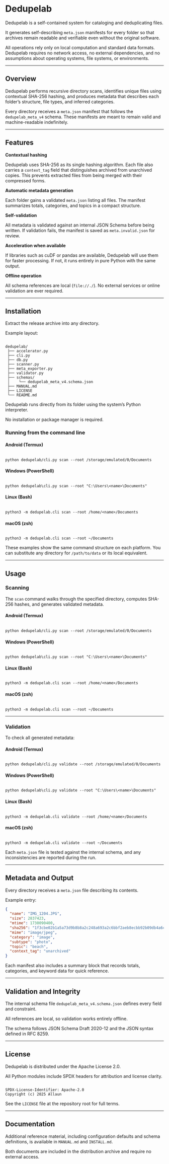 # Dedupelab

Dedupelab is a self-contained system for cataloging and deduplicating files.

It generates self-describing `meta.json` manifests for every folder so that
archives remain readable and verifiable even without the original software.

All operations rely only on local computation and standard data formats.
Dedupelab requires no network access, no external dependencies, and no
assumptions about operating systems, file systems, or environments.

---

## Overview

Dedupelab performs recursive directory scans, identifies unique files using
contextual SHA-256 hashing, and produces metadata that describes each folder’s
structure, file types, and inferred categories.

Every directory receives a `meta.json` manifest that follows the
`dedupelab_meta_v4` schema. These manifests are meant to remain valid and
machine-readable indefinitely.

---

## Features

**Contextual hashing**

Dedupelab uses SHA-256 as its single hashing algorithm.
Each file also carries a `context_tag` field that distinguishes archived from
unarchived copies.
This prevents extracted files from being merged with their compressed forms.

**Automatic metadata generation**

Each folder gains a validated `meta.json` listing all files.
The manifest summarizes totals, categories, and topics in a compact structure.

**Self-validation**

All metadata is validated against an internal JSON Schema before being written.
If validation fails, the manifest is saved as `meta.invalid.json` for review.

**Acceleration when available**

If libraries such as cuDF or pandas are available, Dedupelab will use them for
faster processing.
If not, it runs entirely in pure Python with the same output.

**Offline operation**

All schema references are local (`file://./`).
No external services or online validation are ever required.

---

## Installation

Extract the release archive into any directory.

Example layout:

```

dedupelab/
 ├── accelerator.py
 ├── cli.py
 ├── db.py
 ├── scanner.py
 ├── meta_exporter.py
 ├── validator.py
 ├── schemas/
 │    └── dedupelab_meta_v4.schema.json
 ├── MANUAL.md
 ├── LICENSE
 └── README.md

```

Dedupelab runs directly from its folder using the system’s Python interpreter.

No installation or package manager is required.

### Running from the command line

#### Android (Termux)

```

python dedupelab/cli.py scan --root /storage/emulated/0/Documents

```

#### Windows (PowerShell)

```

python dedupelab\cli.py scan --root "C:\Users\<name>\Documents"

```

#### Linux (Bash)

```

python3 -m dedupelab.cli scan --root /home/<name>/Documents

```

#### macOS (zsh)

```

python3 -m dedupelab.cli scan --root ~/Documents

```

These examples show the same command structure on each platform.
You can substitute any directory for `/path/to/data` or its local equivalent.

---

## Usage

### Scanning

The `scan` command walks through the specified directory, computes SHA-256
hashes, and generates validated metadata.

#### Android (Termux)

```

python dedupelab/cli.py scan --root /storage/emulated/0/Documents

```

#### Windows (PowerShell)

```

python dedupelab\cli.py scan --root "C:\Users\<name>\Documents"

```

#### Linux (Bash)

```

python3 -m dedupelab.cli scan --root /home/<name>/Documents

```

#### macOS (zsh)

```

python3 -m dedupelab.cli scan --root ~/Documents

```

---

### Validation

To check all generated metadata:

#### Android (Termux)

```

python dedupelab/cli.py validate --root /storage/emulated/0/Documents

```

#### Windows (PowerShell)

```

python dedupelab\cli.py validate --root "C:\Users\<name>\Documents"

```

#### Linux (Bash)

```

python3 -m dedupelab.cli validate --root /home/<name>/Documents

```

#### macOS (zsh)

```

python3 -m dedupelab.cli validate --root ~/Documents

```

Each `meta.json` file is tested against the internal schema, and any
inconsistencies are reported during the run.

---

## Metadata and Output

Every directory receives a `meta.json` file describing its contents.

Example entry:

```json
{
  "name": "IMG_1204.JPG",
  "size": 2837423,
  "mtime": 1730090400,
  "sha256": "1f3cbe02b1a5a73d9b8b8a2c248a693a2c6bbf2aeb8ecbb92b09db4a6c420e19",
  "mime": "image/jpeg",
  "category": "image",
  "subtype": "photo",
  "topic": "beach",
  "context_tag": "unarchived"
}

```

Each manifest also includes a summary block that records totals, categories,
and keyword data for quick reference.

---

## Validation and Integrity

The internal schema file `dedupelab_meta_v4.schema.json` defines every field
and constraint.

All references are local, so validation works entirely offline.

The schema follows JSON Schema Draft 2020-12 and the JSON syntax defined in
RFC 8259.

---

## License

Dedupelab is distributed under the Apache License 2.0.

All Python modules include SPDX headers for attribution and license clarity.

```

SPDX-License-Identifier: Apache-2.0
Copyright (c) 2025 Allaun

```

See the `LICENSE` file at the repository root for full terms.

---

## Documentation

Additional reference material, including configuration defaults and schema
definitions, is available in `MANUAL.md` and `INSTALL.md`.

Both documents are included in the distribution archive and require no
external access.
